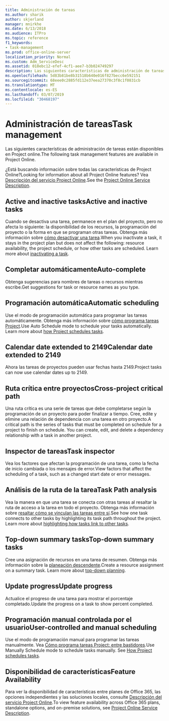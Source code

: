 ```yaml
---
title: Administración de tareas
ms.author: sharik
author: skjerland
manager: mnirkhe
ms.date: 6/13/2018
ms.audience: ITPro
ms.topic: reference
f1_keywords:
- task-management
ms.prod: office-online-server
localization_priority: Normal
ms.custom: Adm_ServiceDesc
ms.assetid: 018ebc12-efef-4cf1-aee7-b3b024749297
description: Las siguientes características de administración de tareas están disponibles en Project online.
ms.openlocfilehash: 5d83b81be8b31518b640e016f827becc6e592151
ms.sourcegitcommit: 68eee0c2885fd112e37eea27370c3f8c1f0831cb
ms.translationtype: MT
ms.contentlocale: es-ES
ms.lasthandoff: 03/07/2019
ms.locfileid: "30468197"
---
```

# <a name="task-management"></a><span data-ttu-id="5c0cf-103">Administración de tareas</span><span class="sxs-lookup"><span data-stu-id="5c0cf-103">Task management</span></span>

<span data-ttu-id="5c0cf-104">Las siguientes características de administración de tareas están disponibles en Project online.</span><span class="sxs-lookup"><span data-stu-id="5c0cf-104">The following task management features are available in Project Online.</span></span>
  
<span data-ttu-id="5c0cf-105">¿Está buscando información sobre todas las características de Project Online?</span><span class="sxs-lookup"><span data-stu-id="5c0cf-105">Looking for information about all Project Online features?</span></span> <span data-ttu-id="5c0cf-106">Vea [Descripción del servicio Project Online](project-online-service-description.md).</span><span class="sxs-lookup"><span data-stu-id="5c0cf-106">See the [Project Online Service Description](project-online-service-description.md).</span></span>
  
## <a name="active-and-inactive-tasks"></a><span data-ttu-id="5c0cf-107">Active and inactive tasks</span><span class="sxs-lookup"><span data-stu-id="5c0cf-107">Active and inactive tasks</span></span>
<span data-ttu-id="5c0cf-108"><a name="bkmk_ActiveInactiveTasks"> </a></span><span class="sxs-lookup"><span data-stu-id="5c0cf-108"></span></span>

<span data-ttu-id="5c0cf-p102">Cuando se desactiva una tarea, permanece en el plan del proyecto, pero no afecta lo siguiente: la disponibilidad de los recursos, la programación del proyecto o la forma en que se programan otras tareas. Obtenga más información sobre [cómo desactivar una tarea](https://go.microsoft.com/fwlink/p/?LinkId=271335).</span><span class="sxs-lookup"><span data-stu-id="5c0cf-p102">When you inactivate a task, it stays in the project plan but does not affect the following: resource availability, the project schedule, or how other tasks are scheduled. Learn more about [inactivating a task](https://go.microsoft.com/fwlink/p/?LinkId=271335).</span></span>
  
## <a name="auto-complete"></a><span data-ttu-id="5c0cf-111">Completar automáticamente</span><span class="sxs-lookup"><span data-stu-id="5c0cf-111">Auto-complete</span></span>
<span data-ttu-id="5c0cf-112"><a name="bkmk_AutoComplete"> </a></span><span class="sxs-lookup"><span data-stu-id="5c0cf-112"></span></span>

<span data-ttu-id="5c0cf-113">Obtenga sugerencias para nombres de tareas o recursos mientras escribe.</span><span class="sxs-lookup"><span data-stu-id="5c0cf-113">Get suggestions for task or resource names as you type.</span></span> 
  
## <a name="automatic-scheduling"></a><span data-ttu-id="5c0cf-114">Programación automática</span><span class="sxs-lookup"><span data-stu-id="5c0cf-114">Automatic scheduling</span></span>
<span data-ttu-id="5c0cf-115"><a name="bkmk_AutomaticScheduling"> </a></span><span class="sxs-lookup"><span data-stu-id="5c0cf-115"></span></span>

<span data-ttu-id="5c0cf-p103">Use el modo de programación automática para programar las tareas automáticamente. Obtenga más información sobre [cómo programa tareas Project](https://go.microsoft.com/fwlink/p/?LinkId=271331).</span><span class="sxs-lookup"><span data-stu-id="5c0cf-p103">Use Auto Schedule mode to schedule your tasks automatically. Learn more about [how Project schedules tasks](https://go.microsoft.com/fwlink/p/?LinkId=271331).</span></span> 
  
## <a name="calendar-date-extended-to-2149"></a><span data-ttu-id="5c0cf-118">Calendar date extended to 2149</span><span class="sxs-lookup"><span data-stu-id="5c0cf-118">Calendar date extended to 2149</span></span>
<span data-ttu-id="5c0cf-119"><a name="bkmk_Calendardatextended"> </a></span><span class="sxs-lookup"><span data-stu-id="5c0cf-119"></span></span>

<span data-ttu-id="5c0cf-120">Ahora las tareas de proyectos pueden usar fechas hasta 2149.</span><span class="sxs-lookup"><span data-stu-id="5c0cf-120">Project tasks can now use calendar dates up to 2149.</span></span> 
  
## <a name="cross-project-critical-path"></a><span data-ttu-id="5c0cf-121">Ruta crítica entre proyectos</span><span class="sxs-lookup"><span data-stu-id="5c0cf-121">Cross-project critical path</span></span>
<span data-ttu-id="5c0cf-122"><a name="bkmk_Cross_projectcriticalpath"> </a></span><span class="sxs-lookup"><span data-stu-id="5c0cf-122"></span></span>

<span data-ttu-id="5c0cf-p104">Una ruta crítica es una serie de tareas que debe completarse según la programación de un proyecto para poder finalizar a tiempo. Cree, edite y elimine una relación de dependencia con una tarea en otro proyecto.</span><span class="sxs-lookup"><span data-stu-id="5c0cf-p104">A critical path is the series of tasks that must be completed on schedule for a project to finish on schedule. You can create, edit, and delete a dependency relationship with a task in another project.</span></span> 
  
## <a name="task-inspector"></a><span data-ttu-id="5c0cf-125">Inspector de tareas</span><span class="sxs-lookup"><span data-stu-id="5c0cf-125">Task inspector</span></span>
<span data-ttu-id="5c0cf-126"><a name="bkmk_Taskinspector"> </a></span><span class="sxs-lookup"><span data-stu-id="5c0cf-126"></span></span>

<span data-ttu-id="5c0cf-127">Vea los factores que afectan la programación de una tarea, como la fecha de inicio cambiada o los mensajes de error.</span><span class="sxs-lookup"><span data-stu-id="5c0cf-127">View factors that affect the scheduling of a task, such as a changed start date or error messages.</span></span>
  
## <a name="task-path-analysis"></a><span data-ttu-id="5c0cf-128">Análisis de la ruta de la tarea</span><span class="sxs-lookup"><span data-stu-id="5c0cf-128">Task Path analysis</span></span>
<span data-ttu-id="5c0cf-129"><a name="bkmk_TaskPath"> </a></span><span class="sxs-lookup"><span data-stu-id="5c0cf-129"></span></span>

<span data-ttu-id="5c0cf-p105">Vea la manera en que una tarea se conecta con otras tareas al resaltar la ruta de acceso a la tarea en todo el proyecto. Obtenga más información sobre [resaltar cómo se vinculan las tareas entre sí](https://go.microsoft.com/fwlink/p/?LinkId=271345).</span><span class="sxs-lookup"><span data-stu-id="5c0cf-p105">See how one task connects to other tasks by highlighting its task path throughout the project. Learn more about [highlighting how tasks link to other tasks](https://go.microsoft.com/fwlink/p/?LinkId=271345).</span></span>
  
## <a name="top-down-summary-tasks"></a><span data-ttu-id="5c0cf-132">Top-down summary tasks</span><span class="sxs-lookup"><span data-stu-id="5c0cf-132">Top-down summary tasks</span></span>
<span data-ttu-id="5c0cf-133"><a name="bkmk_Topdownsummarytasks"> </a></span><span class="sxs-lookup"><span data-stu-id="5c0cf-133"></span></span>

<span data-ttu-id="5c0cf-p106">Cree una asignación de recursos en una tarea de resumen. Obtenga más información sobre la [planeación descendente](https://go.microsoft.com/fwlink/p/?LinkId=271333).</span><span class="sxs-lookup"><span data-stu-id="5c0cf-p106">Create a resource assignment on a summary task. Learn more about [top-down planning](https://go.microsoft.com/fwlink/p/?LinkId=271333).</span></span>
  
## <a name="update-progress"></a><span data-ttu-id="5c0cf-136">Update progress</span><span class="sxs-lookup"><span data-stu-id="5c0cf-136">Update progress</span></span>
<span data-ttu-id="5c0cf-137"><a name="bkmk_Updateprogress"> </a></span><span class="sxs-lookup"><span data-stu-id="5c0cf-137"></span></span>

<span data-ttu-id="5c0cf-138">Actualice el progreso de una tarea para mostrar el porcentaje completado.</span><span class="sxs-lookup"><span data-stu-id="5c0cf-138">Update the progress on a task to show percent completed.</span></span>
  
## <a name="user-controlled-and-manual-scheduling"></a><span data-ttu-id="5c0cf-139">Programación manual controlada por el usuario</span><span class="sxs-lookup"><span data-stu-id="5c0cf-139">User-controlled and manual scheduling</span></span>
<span data-ttu-id="5c0cf-140"><a name="bkmk_User_controlledManualscheduling"> </a></span><span class="sxs-lookup"><span data-stu-id="5c0cf-140"></span></span>

<span data-ttu-id="5c0cf-p107">Use el modo de programación manual para programar las tareas manualmente. Vea [Cómo programa tareas Project: entre bastidores](https://go.microsoft.com/fwlink/p/?LinkId=271331).</span><span class="sxs-lookup"><span data-stu-id="5c0cf-p107">Use Manually Schedule mode to schedule tasks manually. See [How Project schedules tasks](https://go.microsoft.com/fwlink/p/?LinkId=271331).</span></span>
  
## <a name="feature-availability"></a><span data-ttu-id="5c0cf-143">Disponibilidad de características</span><span class="sxs-lookup"><span data-stu-id="5c0cf-143">Feature Availability</span></span>
<span data-ttu-id="5c0cf-144"><a name="bkmk_User_controlledManualscheduling"> </a></span><span class="sxs-lookup"><span data-stu-id="5c0cf-144"></span></span>

<span data-ttu-id="5c0cf-145">Para ver la disponibilidad de características entre planes de Office 365, las opciones independientes y las soluciones locales, consulte [Descripción del servicio Project Online](project-online-service-description.md).</span><span class="sxs-lookup"><span data-stu-id="5c0cf-145">To view feature availability across Office 365 plans, standalone options, and on-premise solutions, see [Project Online Service Description](project-online-service-description.md).</span></span>
  

